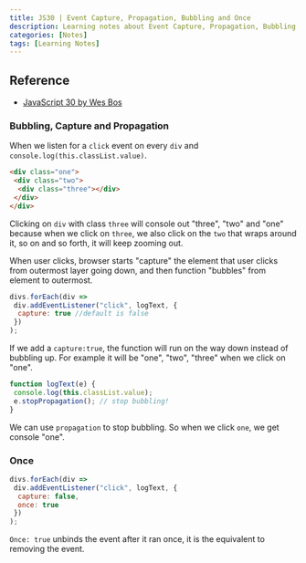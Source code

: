 ```yaml
---
title: JS30 | Event Capture, Propagation, Bubbling and Once
description: Learning notes about Event Capture, Propagation, Bubbling and Once.
categories: [Notes] 
tags: [Learning Notes]
---
```


## Reference

- [JavaScript 30 by Wes Bos](https://javascript30.com/)

### Bubbling, Capture and Propagation

When we listen for a `click` event on every `div` and `console.log(this.classList.value)`.

```html
<div class="one">
 <div class="two">
  <div class="three"></div>
 </div>
</div>
```

Clicking on `div` with class `three` will console out "three", "two" and "one" because when we click on `three`, we also click on the `two` that wraps around it, so on and so forth, it will keep zooming out.

When user clicks, browser starts "capture" the element that user clicks from outermost layer going down, and then function "bubbles" from element to outermost.

```js
divs.forEach(div =>
 div.addEventListener("click", logText, {
  capture: true //default is false
 })
);
```

If we add a `capture:true`, the function will run on the way down instead of bubbling up. For example it will be "one", "two", "three" when we click on "one".

```js
function logText(e) {
 console.log(this.classList.value);
 e.stopPropagation(); // stop bubbling!
}
```

We can use `propagation` to stop bubbling. So when we click `one`, we get console "one".

### Once

```js
divs.forEach(div =>
 div.addEventListener("click", logText, {
  capture: false,
  once: true
 })
);
```

`Once: true` unbinds the event after it ran once, it is the equivalent to removing the event.
